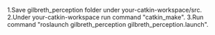 1.Save gilbreth_perception folder under your-catkin-workspace/src.
2.Under your-catkin-workspace run command "catkin_make".
3.Run command "roslaunch gilbreth_perception gilbreth_perception.launch".

